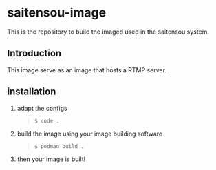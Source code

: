 # saitensou-image
This is the repository to build the imaged used in the saitensou system.

## Introduction
This image serve as an image that hosts a RTMP server.

## installation
1. adapt the configs
    > `$ code .`
1. build the image using your image building software
    > `$ podman build .`
1. then your image is built!
